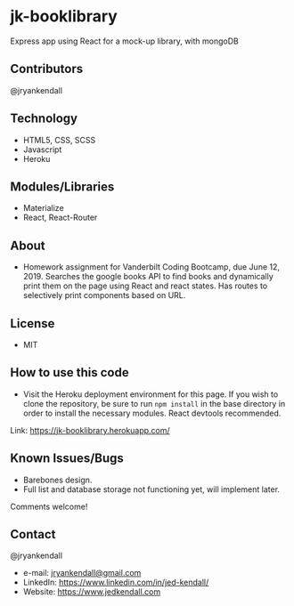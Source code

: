 # jk-booklibrary
Express app using React for a mock-up library, with mongoDB

## Contributors
@jryankendall

## Technology
- HTML5, CSS, SCSS
- Javascript
- Heroku

## Modules/Libraries
- Materialize
- React, React-Router

## About
- Homework assignment for Vanderbilt Coding Bootcamp, due June 12, 2019. Searches the google books API to find books and dynamically print them on the page using React and react states. Has routes to selectively print components based on URL.

## License
- MIT

## How to use this code
- Visit the Heroku deployment environment for this page. If you wish to clone the repository, be sure to run `npm install` in the base directory in order to install the necessary modules. React devtools recommended.

Link: https://jk-booklibrary.herokuapp.com/

## Known Issues/Bugs
- Barebones design.
- Full list and database storage not functioning yet, will implement later.

Comments welcome!
  
## Contact

@jryankendall
- e-mail: jryankendall@gmail.com
- LinkedIn: https://www.linkedin.com/in/jed-kendall/
- Website: https://www.jedkendall.com
